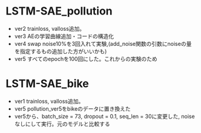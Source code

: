 # LSTM-SAE_pollution
- ver2 trainloss, valloss追加。
- ver3 AEの学習曲線追加・コードの構造化
- ver4 swap noise10%を3回入れて実験,(add_noise関数の引数にnoiseの量を指定するもの追加した方がいいかも)
- ver5 すべてのepochを100回にした。これからの実験のため
# LSTM-SAE_bike
- ver1  trainloss, valloss追加。
- ver5   pollution_ver5をbikeのデータに置き換えた
- ver5から、batch_size = 73, dropout = 0.1, seq_len = 30に変更した, noiseなしにして実行。元のモデルと比較する

